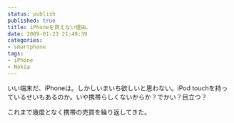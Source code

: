 ```yaml
---
status: publish
published: true
title: iPhoneを買えない理由。
date: 2009-01-23 21:49:39
categories:
- smartphone
tags:
- iPhone
- Nokia
---
```

いい端末だ、iPhoneは。しかしいまいち欲しいと思わない。iPod touchを持っているせいもあるのか。いや携帯らしくないからか？でかい？目立つ？

これまで幾度となく携帯の売買を繰り返してきた。
